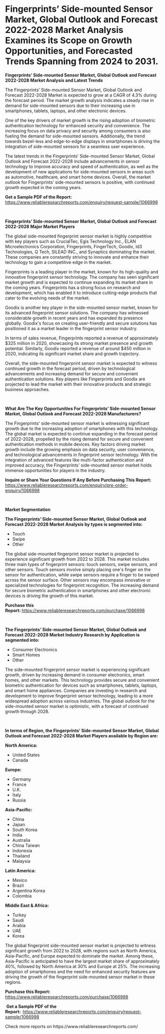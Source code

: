<p><h1>Fingerprints’ Side-mounted Sensor Market, Global Outlook and Forecast 2022-2028 Market Analysis Examines its Scope on Growth Opportunities, and Forecasted Trends Spanning from 2024 to 2031.</h1></p><p><strong>Fingerprints’ Side-mounted Sensor Market, Global Outlook and Forecast 2022-2028 Market Analysis and Latest Trends</strong></p>
<p><p>The Fingerprints’ Side-mounted Sensor Market, Global Outlook and Forecast 2022-2028 Market is expected to grow at a CAGR of 4.3% during the forecast period. The market growth analysis indicates a steady rise in demand for side-mounted sensors due to their increasing use in smartphones, tablets, laptops, and other electronic devices. </p><p>One of the key drivers of market growth is the rising adoption of biometric authentication technology for enhanced security and convenience. The increasing focus on data privacy and security among consumers is also fueling the demand for side-mounted sensors. Additionally, the trend towards bezel-less and edge-to-edge displays in smartphones is driving the integration of side-mounted sensors for a seamless user experience.</p><p>The latest trends in the Fingerprints’ Side-mounted Sensor Market, Global Outlook and Forecast 2022-2028 include advancements in sensor technology to improve accuracy and speed of authentication, as well as the development of new applications for side-mounted sensors in areas such as automotive, healthcare, and smart home devices. Overall, the market outlook for Fingerprints’ side-mounted sensors is positive, with continued growth expected in the coming years.</p></p>
<p><strong>Get a Sample PDF of the Report:&nbsp;</strong> <a href="https://www.reliableresearchreports.com/enquiry/request-sample/1066998">https://www.reliableresearchreports.com/enquiry/request-sample/1066998</a></p>
<p>&nbsp;</p>
<p><strong>Fingerprints’ Side-mounted Sensor Market, Global Outlook and Forecast 2022-2028 Major Market Players</strong></p>
<p><p>The global side-mounted fingerprint sensor market is highly competitive with key players such as CrucialTec, Egis Technology Inc., ELAN Microelectronics Corporation, Fingerprints, FingerTech, Goodix, Id3 Technologies, Q Tech, SILEAD INC., and Synaptics dominating the market. These companies are constantly striving to innovate and enhance their technology to gain a competitive edge in the market.</p><p>Fingerprints is a leading player in the market, known for its high-quality and innovative fingerprint sensor technology. The company has seen significant market growth and is expected to continue expanding its market share in the coming years. Fingerprints has a strong focus on research and development, which has enabled it to introduce cutting-edge products that cater to the evolving needs of the market.</p><p>Goodix is another key player in the side-mounted sensor market, known for its advanced fingerprint sensor solutions. The company has witnessed considerable growth in recent years and has expanded its presence globally. Goodix's focus on creating user-friendly and secure solutions has positioned it as a market leader in the fingerprint sensor industry.</p><p>In terms of sales revenue, Fingerprints reported a revenue of approximately $325 million in 2020, showcasing its strong market presence and growth potential. Similarly, Goodix reported a revenue of around $450 million in 2020, indicating its significant market share and growth trajectory.</p><p>Overall, the side-mounted fingerprint sensor market is expected to witness continued growth in the forecast period, driven by technological advancements and increasing demand for secure and convenient authentication solutions. Key players like Fingerprints and Goodix are projected to lead the market with their innovative products and strategic business approaches.</p></p>
<p>&nbsp;</p>
<p><strong>What Are The Key Opportunities For Fingerprints’ Side-mounted Sensor Market, Global Outlook and Forecast 2022-2028 Manufacturers?</strong></p>
<p><p>The Fingerprints' side-mounted sensor market is witnessing significant growth due to the increasing adoption of smartphones with this technology. The global market is expected to continue expanding in the forecast period of 2022-2028, propelled by the rising demand for secure and convenient authentication methods in mobile devices. Key factors driving market growth include the growing emphasis on data security, user convenience, and technological advancements in fingerprint sensor technology. With the integration of advanced features like multi-factor authentication and improved accuracy, the Fingerprints' side-mounted sensor market holds immense opportunities for players in the industry.</p></p>
<p><strong>Inquire or Share Your Questions If Any Before Purchasing This Report:</strong> <a href="https://www.reliableresearchreports.com/enquiry/pre-order-enquiry/1066998">https://www.reliableresearchreports.com/enquiry/pre-order-enquiry/1066998</a></p>
<p>&nbsp;</p>
<p><strong>Market Segmentation</strong></p>
<p><strong>The Fingerprints’ Side-mounted Sensor Market, Global Outlook and Forecast 2022-2028 Market Analysis by types is segmented into:</strong></p>
<p><ul><li>Touch</li><li>Swipe</li><li>Other</li></ul></p>
<p><p>The global side-mounted fingerprint sensor market is projected to experience significant growth from 2022 to 2028. This market includes three main types of fingerprint sensors: touch sensors, swipe sensors, and other sensors. Touch sensors involve simply placing one's finger on the sensor for authentication, while swipe sensors require a finger to be swiped across the sensor surface. Other sensors may encompass innovative or specialized technologies for fingerprint recognition. The increasing demand for secure biometric authentication in smartphones and other electronic devices is driving the growth of this market.</p></p>
<p><strong>Purchase this Report:&nbsp;</strong><a href="https://www.reliableresearchreports.com/purchase/1066998">https://www.reliableresearchreports.com/purchase/1066998</a></p>
<p>&nbsp;</p>
<p><strong>The Fingerprints’ Side-mounted Sensor Market, Global Outlook and Forecast 2022-2028 Market Industry Research by Application is segmented into:</strong></p>
<p><ul><li>Consumer Electronics</li><li>Smart Homes</li><li>Other</li></ul></p>
<p><p>The side-mounted fingerprint sensor market is experiencing significant growth, driven by increasing demand in consumer electronics, smart homes, and other markets. This technology provides secure and convenient biometric authentication for devices such as smartphones, tablets, laptops, and smart home appliances. Companies are investing in research and development to improve fingerprint sensor technology, leading to a more widespread adoption across various industries. The global outlook for the side-mounted sensor market is optimistic, with a forecast of continued growth through 2028.</p></p>
<p>&nbsp;</p>
<p><strong>In terms of Region, the Fingerprints’ Side-mounted Sensor Market, Global Outlook and Forecast 2022-2028 Market Players available by Region are:</strong></p>
<p>
    <p> <strong> North America: </strong>
        <ul>
            <li>United States</li>
            <li>Canada</li>
        </ul>
        </p> 
    <p> <strong> Europe: </strong>
        <ul>
            <li>Germany</li>
            <li>France</li>
            <li>U.K.</li>
            <li>Italy</li>
            <li>Russia</li>
        </ul>
        </p> 
    <p> <strong> Asia-Pacific: </strong>
        <ul>
            <li>China</li>
            <li>Japan</li>
            <li>South Korea</li>
            <li>India</li>
            <li>Australia</li>
            <li>China Taiwan</li>
            <li>Indonesia</li>
            <li>Thailand</li>
            <li>Malaysia</li>
        </ul>
        </p> 
    <p> <strong> Latin America: </strong>
        <ul>
            <li>Mexico</li>
            <li>Brazil</li>
            <li>Argentina Korea</li>
            <li>Colombia</li>
        </ul>
        </p> 
    <p> <strong> Middle East & Africa: </strong>
        <ul>
            <li>Turkey</li>
            <li>Saudi</li>
            <li>Arabia</li>
            <li>UAE</li>
            <li>Korea</li>
        </ul>
    </p>
    </p>
<p><p>The global fingerprint side-mounted sensor market is projected to witness significant growth from 2022 to 2028, with regions such as North America, Asia-Pacific, and Europe expected to dominate the market. Among these, Asia-Pacific is anticipated to have the largest market share of approximately 40%, followed by North America at 30% and Europe at 25%. The increasing adoption of smartphones and the need for enhanced security features are driving the growth of the fingerprint side-mounted sensor market in these regions.</p></p>
<p><strong>Purchase this Report: </strong><a href="https://www.reliableresearchreports.com/purchase/1066998">https://www.reliableresearchreports.com/purchase/1066998</a></p>
<p>&nbsp;<strong>Get a Sample PDF of the Report:&nbsp;&nbsp;</strong><a href="https://www.reliableresearchreports.com/enquiry/request-sample/1066998">https://www.reliableresearchreports.com/enquiry/request-sample/1066998</a></p>
<p><strong></strong></p>
<p>Check more reports on https://www.reliableresearchreports.com/</p>